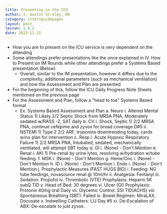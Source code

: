 ```yaml
---
title: Presenting in the ICU
author: J. Austin Straley, DO
category: internguidepages
layout: post
lesson: 1.9.2
date: 2022-11-21
---
```


<html>
    <meta charset="UTF-8">
    <meta name="viewport" content="width=device-width, initial-scale=1">
    <link href="{{site.baseurl}}/assets/grid/bootstrap-grid.min.css" rel="stylesheet">
    <link href="{{site.baseurl}}/assets/grid/grid.css" rel="stylesheet">
    <link rel="stylesheet" href="{{site.baseurl}}/assets/gitbook/gitbook-plugin-fontsettings/website.css">
    <link rel="stylesheet" href="{{site.baseurl}}/assets/gitbook/gitbook-plugin-search-pro/search.css">
    <link rel="stylesheet" href="{{site.baseurl}}/assets/gitbook/gitbook-plugin-back-to-top-button/plugin.css">
    <link rel="stylesheet" href="{{site.baseurl}}/assets/gitbook/style.css">
    <link rel="stylesheet" href="{{site.baseurl}}/assets/gitbook/rouge/{{ site.syntax_highlighter_style | default: 'colorful' }}.css">
    <meta name="HandheldFriendly" content="true"/>
    <meta name="viewport" content="width=device-width, initial-scale=1, user-scalable=no">
    <meta name="apple-mobile-web-app-capable" content="yes">
    <meta name="apple-mobile-web-app-status-bar-style" content="black">
    <link rel="apple-touch-icon-precomposed" sizes="152x152" href="{{site.baseurl}}/assets/gitbook/images/apple-touch-icon-precomposed-152.png">
    <link rel="shortcut icon" href="{{site.baseurl}}/{{site.favicon_path}}" type="image/x-icon">
</html>

- How you are to present on the ICU service is very dependent on the attending
- Some attendings prefer presentations like the once explained in IV. How to Present on IM Rounds while other attendings prefer a Systems Based presentation (Below)
	- Overall, similar to the IM presentation, however it differs due to the complexity, additional parameters (such as mechanical ventilation) and how the Assessment and Plan are presented
- For the beginning of this, follow the ICU Daily Progress Note Sheets mentioned on the previous page
- For the Assessment and Plan, follow a "head to toe" Systems Based format
	- Ex. Systems Based Assessment and Plan
		a. Neuro
			i. Altered Mental Status
				1) Likely 2/2 Septic Shock from MRSA PNA, Moderately sedated w/RASS -2, SAT daily
		b. CV
			i. Shock, Septic
				1) 2/2 MRSA PNA, continue cefepime and zyvox for broad coverage D#5
			ii. NSTEMI
				1) Type 2 2/2 ARF, troponins downtrending today, cards w/no plan for intervention
		c. Resp
			i. Acute Hypoxic Respiratory Failure
				1) 2/2 MRSA PNA, Intubated, sedated, mechanically ventilated, will attempt SBT today
		d. GI
			i. (None) - Don't Mention
		e. Renal
			i. AKI
				1) Pre-renal by urine lytes, resolving w/hydration w/tube feeding.
		f. MSK
			i. (None) - Don't Mention
		g. Heme/Onc
			i. (None) - Don't Mention
		h. ID
			i. (None) - Don't Mention
		i. Endo
			i. (None) - Don't Mention
		j. Prophylactic Measures (FAST HUGS BID)
			i. Feeding: NG tube feedings, novasource renal @ 10ml/hr
			ii. Analgesia: Fentanyl
			iii. Sedation: Propofol
			iv. Thrombolic (VTE) Prophylaxis: Heparin 5K subQ TID
			v. Head of Bed: 30 degrees
			vi. Ulcer (GI) Prophylaxis: Protonix 40mg oral Daily
			vii. Glycemic Control: SSI TID(ACHS)
			viii. Spontaneous Breathing (SBT): Failed
			ix. Bowel Regimen: MiraLAX, Docusate
			x. Indwelling Catheters: LIJ Day #5
			xi. De-Escalation of ABX: De-escalate to just zyvox.

